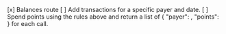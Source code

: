 [x] Balances route
[ ] Add transactions for a specific payer and date.
[ ] Spend points using the rules above and return a list of { "payer": <string>, "points": <integer> } for each call.
